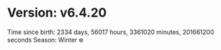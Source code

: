 # Version: v6.4.20
Time since birth: 2334 days, 56017 hours, 3361020 minutes, 201661200 seconds
Season: Winter ❄️
